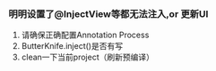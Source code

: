 ### 明明设置了@InjectView等都无法注入,or 更新UI
1. 请确保正确配置Annotation Process
2. ButterKnife.inject()是否有写
3. clean一下当前project（刷新预编译）